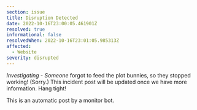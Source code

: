 ```yaml
---
section: issue
title: Disruption Detected
date: 2022-10-16T23:00:05.461901Z
resolved: true
informational: false
resolvedWhen: 2022-10-16T23:01:05.985313Z
affected:
  - Website
severity: disrupted
---
```

*Investigating* - _Someone_ forgot to feed the plot bunnies, so they stopped working! (Sorry.) This incident post will be updated once we have more information. Hang tight!

This is an automatic post by a monitor bot.
        